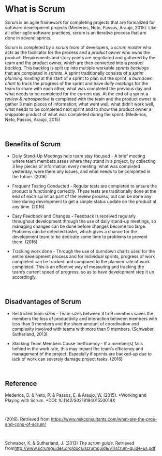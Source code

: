 What is Scrum
=============

Scrum is an agile framework for completing projects that are formalized for
software development projects (Mederios, Neto, Passos, Araujo, 2015). Like all
other agile software practices, scrum is an iterative process that are done in
several sprints.

Scrum is completed by a *scrum team* of developers, a *scrum master* who acts as
the facilitator for the process and a *product owner* who owns the product.
Requirements and story points are negotiated and gathered by the team and the
product owner, which are then converted into a *product backlog*. This backlog
is split up into multiple workable *sprints backlogs* that are completed in
*sprints*. A sprint traditionally consists of a *sprint planning meeting* at the
start of a sprint to plan out the sprint, a *burndown chart* to track the
progress of the sprint and have *daily meetings* for the team to share with each
other, what was completed the previous day and what needs to be completed for
the current day. At the end of a sprint a *review & retrospective* is completed
with the team and the product owner to gather 3 main pieces of information; what
went well, what didn’t work well, what needs to be completed next sprint and to
show the product owner a shippable product of what was completed during the
sprint. (Mederios, Neto, Passos, Araujo, 2015)

 

Benefits of Scrum
-----------------

-   Daily Stand-Up Meetings help team stay focused - A brief meeting where team
    members asses where they stand in a project, by collecting 3 key pieces of
    information every meeting; what was completed yesterday, were there any
    issues, and what needs to be completed in the future. (2016)

-   Frequent Testing Conducted - Regular tests are completed to ensure the
    product is functioning correctly. These tests are traditionally done at the
    end of each sprint as part of the review process, but can be done any time
    during development to get a simple status update on the product at any time.
    (2016)

-   Easy Feedback and Changes - Feedback is received regularly throughout
    development through the use of daily stand-up meetings, so managing changes
    can be done before changes become too large. Problems can be detected
    faster, which gives a chance for the development team to be dedicate some
    time to problems to prevent them. (2016)

-   Tracking work done - Through the use of burndown charts used for the entire
    development process and for individual sprints, progress of work completed
    can be tracked and compared to the planned rate of work completed. This is
    an effective way of measuring and tracking the team’s current speed of
    progress, so as to have development step it up accordingly.

 

Disadvantages of Scrum
----------------------

-   Restricted team sizes - Team sizes between 3 to 9 members saves the members
    the loss of productivity and interaction between members with less than 3
    members and the sheer amount of coordination and complexity involved with
    teams with more than 9 members. (Schwaber, Sutherland, 2013)

-   Slacking Team Members Cause Inefficiency - If a member(s) falls behind in
    the work rate, this may impact the team’s efficiency and management of the
    project. Especially if sprints are backed-up due to lack of work can
    severely damage project tasks. (2016)

 

Reference
---------

Mederios, D. & Neto, P. & Passos, E. & Araujo, W. (2015). *Working and Playing
with Scrum. *DOI: 10.1142/S021819401550014X

 

(2016). Retrieved from
https://www.nskconsultants.com/what-are-the-pros-and-cons-of-scrum/

 

Schwaber, K. & Sutherland, J. (2013) *The scrum guide*. Retrieved
from<http://www.scrumguides.org/docs/scrumguide/v1/scrum-guide-us.pdf>
